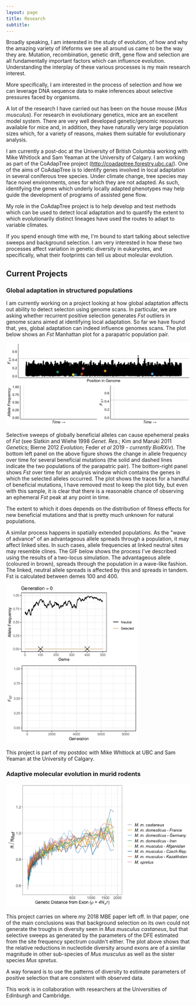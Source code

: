 ```yaml
---
layout: page
title: Research
subtitle:  
---
```


Broadly speaking, I am interested in the study of evolution, of how and why the amazing variety of lifeforms we see all around us came to be the way they are. Mutation, recombination, genetic drift, gene flow and selection are all fundamentally important factors which can influence evolution. Understanding the interplay of these various processes is my main research interest.

More specifically, I am interested in the process of selection and how we can leverage DNA sequence data to make inferences about selective pressures faced by organisms. 

A lot of the research I have carried out has been on the house mouse (*Mus musculus*). For research in evolutionary genetics, mice are an excellent model system. There are very well developed genetic/genomic resources available for mice and, in addition, they have naturally very large population sizes which, for a variety of reasons, makes them suitable for evolutionary analysis.

I am currently a post-doc at the University of British Columbia working with Mike Whitlock and Sam Yeaman at the University of Calgary. I am working as part of the CoAdapTree project (http://coadaptree.forestry.ubc.ca/). One of the aims of CoAdapTree is to identify genes involved in local adaptation in several coniferous tree species. Under climate change, tree species may face novel  environments, ones for which they are not adapted. As such, identifying the genes which underly locally adapted phenotypes may help guide the development of programs of assisted gene flow. 

My role in the CoAdapTree project is to help develop and test methods which can be used to detect local adaptation and to quantify the extent to which evolutionarily distinct lineages have used the routes to adapt to variable climates. 

If you spend enough time with me, I'm bound to start talking about selective sweeps and background selection. I am very interested in how these two processes affect variation in genetic diversity in eukaryotes, and specifically, what their footprints can tell us about moleular evolution.


## Current Projects

### Global adaptation in structured populations

I am currently working on a project looking at how global adaptation affects out ability to detect selecton using genome scans. In particular, we are asking whether recurrent positive selection generates *Fst* outliers in genome scans aimed at identifying local adaptation. So far we have found that, yes, global adaptation can indeed influence genomes scans. The plot below shows an *Fst* Manhattan plot for a parapatric population pair.

![](/img/combined_3panelColours.gif "Global adaptation in structured populations")

Selective sweeps of globally beneficial alleles can cause epehemeral peaks of *Fst* (see Slatkin and Wiehe 1998 *Genet. Res.*; Kim and Maruki 2011 *Genetics*; Bierne 2012 *Evolution*; Feder *et al* 2019 - *currently BioRXiv*). The bottom left panel on the above figure shows the change in allele frequency over time for several beneficial mutations (the solid and dashed lines indicate the two populations of the parapatric pair). The bottom-right panel shows *Fst* over time for an analysis window which contains the genes in which the selected alleles occurred. The plot shows the traces for a handful of beneficial mutations, I have removed most to keep the plot tidy, but even with this sample, it is clear that there is a reasonable chance of observing an ephemeral *Fst* peak at any point in time. 
 
The extent to which it does depends on the distribution of fitness effects for new beneficial mutations and that is pretty much unknown for natural populations.

A similar process happens in spatially extended populations. As the "wave of advance" of an advantageous allele spreads through a population, it may affect linked sites. In such cases, allele frequencies at linked neutral sites may resemble clines. The GIF below shows the process I've described using the results of a two-locus simulation. The advantageous allele (coloured in brown), spreads through the population in a wave-like fashion. The linked, neutral allele spreads is affected by this and spreads in tandem. Fst is calculated between demes 100 and 400.

![](/img/research/steppingStoneFst.gif "The wave of advance of a beneficial allele and Fst at a linked site")

This project is part of my postdoc with Mike Whitlock at UBC and Sam Yeaman at the University of Calgary.

### Adaptive molecular evolution in murid rodents

![](/img/research/exons_divFam_genetic_castaneus.png "Trough Mania!")

This project carries on where my 2018 MBE paper left off. In that paper, one of the main conclusions was that background selection on its own could not generate the troughs in diversity seen in *Mus musculus castaneus*, but that selective sweeps as generated by the parameters of the DFE estimated from the site frequency spectrum couldn't either. The plot above shows that the relative reductions in nucleotide diversity around exons are of a similar magnitude in other sub-species of *Mus musculus* as well as the sister species *Mus spretus*.

A way forward is to use the patterns of diversity to estimate parameters of positive selection that are consistent with observed data.

This work is in collaboration with researchers at the Universities of Edinburgh and Cambridge.

